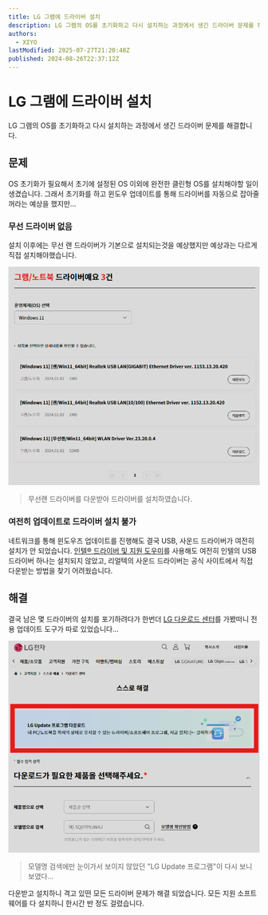 ```yaml
---
title: LG 그램에 드라이버 설치
description: LG 그램의 OS를 초기화하고 다시 설치하는 과정에서 생긴 드라이버 문제를 해결합니다.
authors:
  - XIYO
lastModified: 2025-07-27T21:20:48Z
published: 2024-08-26T22:37:12Z
---
```

# LG 그램에 드라이버 설치

LG 그램의 OS를 초기화하고 다시 설치하는 과정에서 생긴 드라이버 문제를 해결합니다.

## 문제

OS 초기화가 필요해서 초기에 설정된 OS 이외에 완전한 클린형 OS를 설치해야할 일이 생겼습니다.
그래서 초기화를 하고 윈도우 업데이트를 통해 드라이버를 자동으로 잡아줄 꺼라는 예상을 했지만...

### 무선 드라이버 없음

설치 이후에는 무선 랜 드라이버가 기본으로 설치되는것을 예상했지만 예상과는 다르게 직접 설치해야했습니다.

![무선 랜 드라이버 리스트](./assets/install-driver-for-lg-gram-20240826221737828.png)
 
 > 무선랜 드라이버를 다운받아 드라이버를 설치하였습니다.

### 여전히 업데이트로 드라이버 설치 불가

네트워크를 통해 윈도우즈 업데이트를 진행해도 결국 USB, 사운드 드라이버가 여전히 설치가 안 되었습니다.
[인텔® 드라이버 및 지원 도우미](https://www.intel.co.kr/content/www/kr/ko/support/detect.html)를 사용해도 여전히 인텔의 USB 드라이버 하나는 설치되지 않았고, 리얼텍의 사운드 드라이버는 공식 사이트에서 직접 다운받는 방법을 찾기 어려웠습니다.

## 해결

결국 남은 몇 드라이버의 설치를 포기하려다가 한번더 [LG 다운로드 센터](https://www.lge.co.kr/support/product-manuals)를 가봤떠니 전용 업데이트 도구가 따로 있었습니다...

![다운로드 센터 화면](./assets/install-driver-for-lg-gram-20240826222611325.png)

> 모델명 검색에만 눈이가서 보이지 않았던 "LG Update 프로그램"이 다시 보니 보였다...

다운받고 설치하니 격고 있떤 모든 드라이버 문제가 해결 되었습니다. 모든 지원 소프트웨어를 다 설치하니 한시간 반 정도 걸렸습니다.

